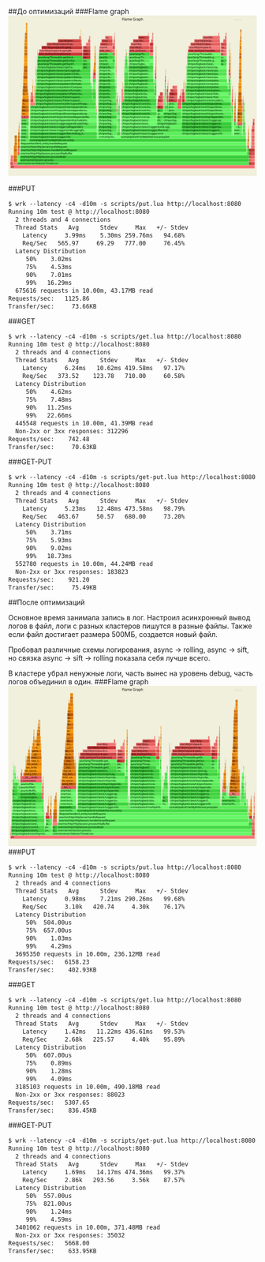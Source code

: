 ##До оптимизаций
###Flame graph
![](flamegraph_before.svg)

###PUT

```
$ wrk --latency -c4 -d10m -s scripts/put.lua http://localhost:8080
Running 10m test @ http://localhost:8080
  2 threads and 4 connections
  Thread Stats   Avg      Stdev     Max   +/- Stdev
    Latency     3.99ms    5.30ms 259.76ms   94.68%
    Req/Sec   565.97     69.29   777.00     76.45%
  Latency Distribution
     50%    3.02ms
     75%    4.53ms
     90%    7.01ms
     99%   16.29ms
  675616 requests in 10.00m, 43.17MB read
Requests/sec:   1125.86
Transfer/sec:     73.66KB
```

###GET
```
$ wrk --latency -c4 -d10m -s scripts/get.lua http://localhost:8080
Running 10m test @ http://localhost:8080
  2 threads and 4 connections
  Thread Stats   Avg      Stdev     Max   +/- Stdev
    Latency     6.24ms   10.62ms 419.58ms   97.17%
    Req/Sec   373.52    123.78   710.00     60.58%
  Latency Distribution
     50%    4.62ms
     75%    7.48ms
     90%   11.25ms
     99%   22.66ms
  445548 requests in 10.00m, 41.39MB read
  Non-2xx or 3xx responses: 312296
Requests/sec:    742.48
Transfer/sec:     70.63KB
```

###GET-PUT
```
$ wrk --latency -c4 -d10m -s scripts/get-put.lua http://localhost:8080
Running 10m test @ http://localhost:8080
  2 threads and 4 connections
  Thread Stats   Avg      Stdev     Max   +/- Stdev
    Latency     5.23ms   12.48ms 473.58ms   98.79%
    Req/Sec   463.67     50.57   680.00     73.20%
  Latency Distribution
     50%    3.71ms
     75%    5.93ms
     90%    9.02ms
     99%   18.73ms
  552780 requests in 10.00m, 44.24MB read
  Non-2xx or 3xx responses: 183823
Requests/sec:    921.20
Transfer/sec:     75.49KB
```
##После оптимизаций

Основное время занимала запись в лог. Настроил асинхронный вывод
логов в файл, логи с разных кластеров пишутся в разные файлы.
Также если файл достигает размера 500МБ, создается новый файл.

Пробовал различные схемы логирования, async -> rolling, 
async -> sift, но связка async -> sift -> rolling показала себя лучше всего.

В кластере убрал ненужные логи, часть вынес на уровень debug, 
часть логов объединил в один.
###Flame graph
![](flamegraph_after.svg)
###PUT
```
$ wrk --latency -c4 -d10m -s scripts/put.lua http://localhost:8080
Running 10m test @ http://localhost:8080
  2 threads and 4 connections
  Thread Stats   Avg      Stdev     Max   +/- Stdev
    Latency     0.98ms    7.21ms 290.26ms   99.68%
    Req/Sec     3.10k   420.74     4.30k    76.17%
  Latency Distribution
     50%  504.00us
     75%  657.00us
     90%    1.03ms
     99%    4.29ms
  3695350 requests in 10.00m, 236.12MB read
Requests/sec:   6158.23
Transfer/sec:    402.93KB
```
###GET
```
$ wrk --latency -c4 -d10m -s scripts/get.lua http://localhost:8080
Running 10m test @ http://localhost:8080
  2 threads and 4 connections
  Thread Stats   Avg      Stdev     Max   +/- Stdev
    Latency     1.42ms   11.22ms 436.61ms   99.53%
    Req/Sec     2.68k   225.57     4.40k    95.89%
  Latency Distribution
     50%  607.00us
     75%    0.89ms
     90%    1.28ms
     99%    4.09ms
  3185103 requests in 10.00m, 490.18MB read
  Non-2xx or 3xx responses: 88023
Requests/sec:   5307.65
Transfer/sec:    836.45KB
```
###GET-PUT
```
$ wrk --latency -c4 -d10m -s scripts/get-put.lua http://localhost:8080
Running 10m test @ http://localhost:8080
  2 threads and 4 connections
  Thread Stats   Avg      Stdev     Max   +/- Stdev
    Latency     1.69ms   14.17ms 474.36ms   99.37%
    Req/Sec     2.86k   293.56     3.56k    87.57%
  Latency Distribution
     50%  557.00us
     75%  821.00us
     90%    1.24ms
     99%    4.59ms
  3401062 requests in 10.00m, 371.48MB read
  Non-2xx or 3xx responses: 35032
Requests/sec:   5668.00
Transfer/sec:    633.95KB
```